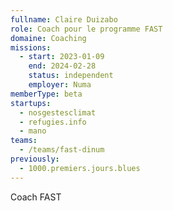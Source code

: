 ```yaml
---
fullname: Claire Duizabo
role: Coach pour le programme FAST
domaine: Coaching
missions:
  - start: 2023-01-09
    end: 2024-02-28
    status: independent
    employer: Numa
memberType: beta
startups:
  - nosgestesclimat
  - refugies.info
  - mano
teams:
  - /teams/fast-dinum
previously:
  - 1000.premiers.jours.blues
---
```



Coach FAST 
